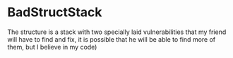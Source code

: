 # BadStructStack
The structure is a stack with two specially laid vulnerabilities that my friend will have to find and fix, it is possible that he will be able to find more of them, but I believe in my code)

